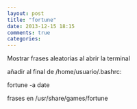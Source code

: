 ```yaml
---
layout: post
title: "fortune"
date: 2013-12-15 18:15
comments: true
categories: 
---
```

Mostrar frases aleatorias al abrir la terminal

añadir al final de /home/usuario/.bashrc:

fortune -a date

frases en /usr/share/games/fortune

